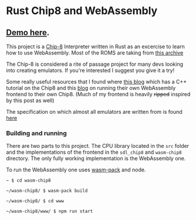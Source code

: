 # Rust Chip8 and WebAssembly

## [Demo here](https://www.wasmchip8.diegomarcano.dev).

This project is a [Chip-8](https://en.wikipedia.org/wiki/CHIP-8) Interpreter written in Rust as an excercise to learn how to use WebAssembly. Most of the ROMS are taking from [this archive](https://johnearnest.github.io/chip8Archive/) 

The Chip-8 is considered a rite of passage project for many devs looking into creating emulators. If you're interested I suggest you give it a try! 

Some really useful resources that I found where [this blog](https://austinmorlan.com/posts/chip8_emulator/) which has a C++ tutorial on the Chip8 and this [blog](https://wtfleming.github.io/2020/01/26/chip8-webassembly-rust/) on running their own WebAssembly frontend to their own Chip8. (Much of my frontend is heavily ~~ripped~~ inspired by this post as well)

The specification on which almost all emulators are written from is found [here](http://devernay.free.fr/hacks/chip8/C8TECH10.HTM)

### Building and running

There are two parts to this project. The CPU library located in the `src` folder and the implementations of the frontend in the `sdl_chip8` and `wasm-chip8` directory. 
The only fully working implementation is the WebAssembly one. 

To run the WebAssembly one uses [wasm-pack](https://rustwasm.github.io/wasm-pack/) and node.

```
~ $ cd wasm-chip8

~/wasm-chip8/ $ wasm-pack build 

~/wasm-chip8/ $ cd www

~/wasm-chip8/www/ $ npm run start
```

